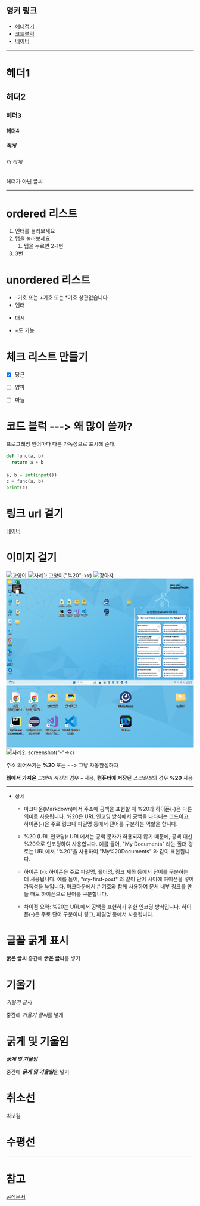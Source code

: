 ## 앵커 링크

- [헤더적기](#헤더적기)
- [코드블럭](#코드블럭)
- [네이버](https://www.naver.com)

---

# 헤더1
## 헤더2
### 헤더3
#### 헤더4
##### 작게
###### 더 작게

헤더가 아닌 글씨

---

# ordered 리스트
1. 엔터를 눌러보세요
2. 탭을 눌러보세요
   1. 탭을 누르면 2-1번
3. 3번

# unordered 리스트
* -기호 또는 +기호 또는 *기호 상관없습니다
* 엔터
- 대시
+ +도 가능

# 체크 리스트 만들기

- [x] 당근
- [ ] 양파
- [ ] 마늘


# 코드 블럭 ---> 왜 많이 쓸까?
프로그래밍 언어마다 다른 가독성으로 표시해 준다.

```python
def func(a, b):
  return a + b

a, b = int(input())
c = func(a, b)
print(c)
```

# 링크 url 걸기
[네이버](https://www.naver.com)

# 이미지 걸기
![고양이](https://cdn.dailyvet.co.kr/wp-content/uploads/2024/05/15231647/20240515ceva_experts4.jpg)
![사례1: 고양이("%20"->x)](https://cdn.dailyvet.co.kr/wp%20content/uploads/2024/05/15231647/20240515ceva_experts4.jpg) 
![강아지](https://www.tipperarycoco.ie/sites/default/files/styles/localgov_535x302/public/2024-04/Happy%20dog.jpg?itok=uhdQ2Z1G)
![스크린샷](./스크린샷%202025-07-16%20152254.png)
![screenshot](./screenshot%202025-07-16%20144841.png)
![사례2: screenshot("-"->x)](./screenshot-2025-07-16-144841.png)

주소 띄어쓰기는 **%20** 또는 **-** -> 그냥 자동완성하자

**웹에서 가져온** *고양이 사진*의 경우 **-** 사용, **컴퓨터에 저장**된 *스크린샷*의 경우 **%20** 사용

---
  - 상세
    - 마크다운(Markdown)에서 주소에 공백을 표현할 때 %20과 하이픈(-)은 다른 의미로 사용됩니다. %20은 URL 인코딩 방식에서 공백을 나타내는 코드이고, 하이픈(-)은 주로 링크나 파일명 등에서 단어를 구분하는 역할을 합니다.

    - %20 (URL 인코딩): URL에서는 공백 문자가 허용되지 않기 때문에, 공백 대신 %20으로 인코딩하여 사용합니다. 예를 들어, "My Documents" 라는 폴더 경로는 URL에서 "%20"을 사용하여 "My%20Documents" 와 같이 표현됩니다. 
    - 하이픈 (-): 하이픈은 주로 파일명, 폴더명, 링크 제목 등에서 단어를 구분하는 데 사용됩니다. 예를 들어, "my-first-post" 와 같이 단어 사이에 하이픈을 넣어 가독성을 높입니다. 마크다운에서 # 기호와 함께 사용하여 문서 내부 링크를 만들 때도 하이픈으로 단어를 구분합니다. 
  
    - 차이점 요약: %20는 URL에서 공백을 표현하기 위한 인코딩 방식입니다. 하이픈(-)은 주로 단어 구분이나 링크, 파일명 등에서 사용됩니다.
  

# 글꼴 굵게 표시

__굵은 글씨__
중간에 **굵은 글씨**를 넣기

# 기울기

_기울기 글씨_

중간에 *기울기 글씨*를 넣게

# 굵게 및 기울임

___굵게 및 기울임___

중간에 ***굵게 및 기울임***을 넣기

# 취소선
~~박보검~~

# 수평선
---

# 참고
[공식문서](https://www.markdownguide.org/basic-syntax/)
